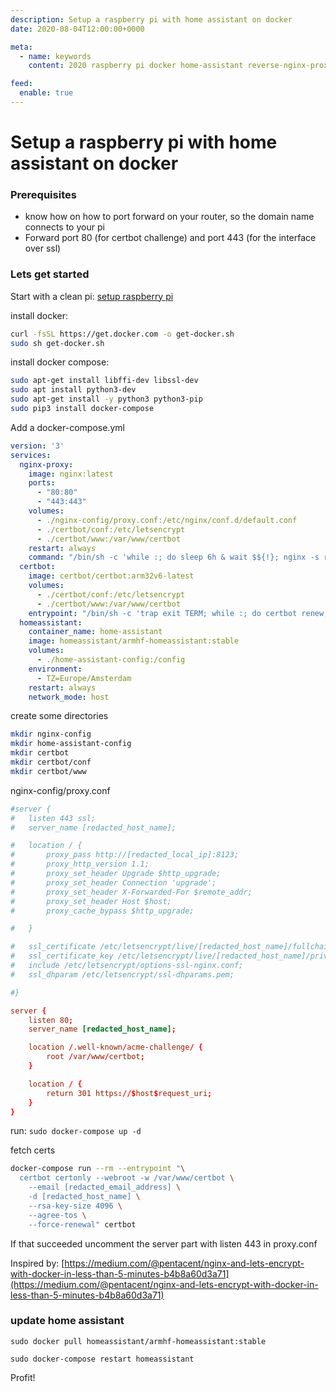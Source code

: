 ```yaml
---
description: Setup a raspberry pi with home assistant on docker
date: 2020-08-04T12:00:00+0000

meta:
  - name: keywords
    content: 2020 raspberry pi docker home-assistant reverse-nginx-proxy

feed:
  enable: true
---
```


# Setup a raspberry pi with home assistant on docker

### Prerequisites
- know how on how to port forward on your router, so the domain name connects to your pi
- Forward port 80 (for certbot challenge) and port 443 (for the interface over ssl)

### Lets get started
Start with a clean pi: [setup raspberry pi](./04-13-raspberry-pi-setup.md)

install docker:
```bash
curl -fsSL https://get.docker.com -o get-docker.sh
sudo sh get-docker.sh
```

install docker compose:
```bash
sudo apt-get install libffi-dev libssl-dev
sudo apt install python3-dev
sudo apt-get install -y python3 python3-pip
sudo pip3 install docker-compose
```

Add a docker-compose.yml
```yml
version: '3'
services:
  nginx-proxy:
    image: nginx:latest
    ports:
      - "80:80"
      - "443:443"
    volumes:
      - ./nginx-config/proxy.conf:/etc/nginx/conf.d/default.conf
      - ./certbot/conf:/etc/letsencrypt
      - ./certbot/www:/var/www/certbot
    restart: always
    command: "/bin/sh -c 'while :; do sleep 6h & wait $${!}; nginx -s reload; done & nginx -g \"daemon off;\"'"
  certbot:
    image: certbot/certbot:arm32v6-latest
    volumes:
      - ./certbot/conf:/etc/letsencrypt
      - ./certbot/www:/var/www/certbot
    entrypoint: "/bin/sh -c 'trap exit TERM; while :; do certbot renew; sleep 12h & wait $${!}; done;'"
  homeassistant:
    container_name: home-assistant
    image: homeassistant/armhf-homeassistant:stable
    volumes:
      - ./home-assistant-config:/config
    environment:
      - TZ=Europe/Amsterdam
    restart: always
    network_mode: host
```

create some directories
```bash
mkdir nginx-config
mkdir home-assistant-config
mkdir certbot
mkdir certbot/conf
mkdir certbot/www
```

nginx-config/proxy.conf
```conf
#server {
#	listen 443 ssl;
#	server_name [redacted_host_name];

#	location / {
#		proxy_pass http://[redacted_local_ip]:8123;
#		proxy_http_version 1.1;
#		proxy_set_header Upgrade $http_upgrade;
#		proxy_set_header Connection 'upgrade';
#		proxy_set_header X-Forwarded-For $remote_addr;
#		proxy_set_header Host $host;
#		proxy_cache_bypass $http_upgrade;

#	}

#	ssl_certificate /etc/letsencrypt/live/[redacted_host_name]/fullchain.pem;
#	ssl_certificate_key /etc/letsencrypt/live/[redacted_host_name]/privkey.pem;
#	include /etc/letsencrypt/options-ssl-nginx.conf;
#	ssl_dhparam /etc/letsencrypt/ssl-dhparams.pem;

#}

server {
    listen 80;
    server_name [redacted_host_name];

    location /.well-known/acme-challenge/ {
        root /var/www/certbot;
    }

    location / {
        return 301 https://$host$request_uri;
    }    
}
```

run: `sudo docker-compose up -d`

fetch certs
```bash
docker-compose run --rm --entrypoint "\
  certbot certonly --webroot -w /var/www/certbot \
    --email [redacted_email_address] \
    -d [redacted_host_name] \
    --rsa-key-size 4096 \
    --agree-tos \
    --force-renewal" certbot
```

If that succeeded uncomment the server part with listen 443 in proxy.conf

Inspired by: [https://medium.com/@pentacent/nginx-and-lets-encrypt-with-docker-in-less-than-5-minutes-b4b8a60d3a71](https://medium.com/@pentacent/nginx-and-lets-encrypt-with-docker-in-less-than-5-minutes-b4b8a60d3a71)

### update home assistant

`sudo docker pull homeassistant/armhf-homeassistant:stable`

`sudo docker-compose restart homeassistant`

Profit!

<disqus />
